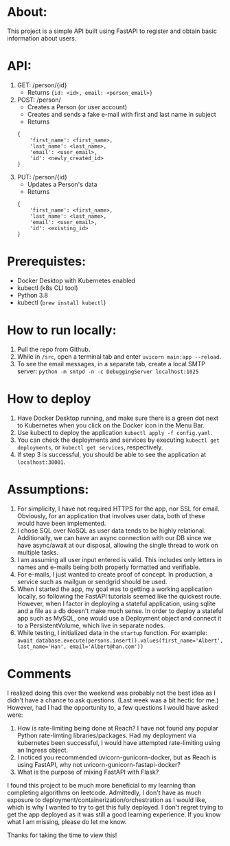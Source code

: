 # About:
This project is a simple API built using FastAPI to register and obtain basic information about users.

# API:
1. GET: /person/{id}
    - Returns `{id: <id>, email: <person_email>}`
2. POST: /person/
    - Creates a Person (or user account)
    - Creates and sends a fake e-mail with first and last name in subject
    - Returns
    ```
    {
        'first_name': <first_name>,
        'last_name': <last_name>,
        'email': <user_email>,
        'id': <newly_created_id>
    }
    ```
3. PUT: /person/{id}
    - Updates a Person's data
    - Returns
    ```
    {
        'first_name': <first_name>,
        'last_name': <last_name>,
        'email': <user_email>,
        'id': <existing_id>
    }
    ```

# Prerequistes:
- Docker Desktop with Kubernetes enabled
- kubectl (k8s CLI tool)
- Python 3.8
- kubectl (`brew install kubectl`)

# How to run locally:
1. Pull the repo from Github.
2. While in `/src`, open a terminal tab and enter `uvicorn main:app --reload`.
3. To see the email messages, in a separate tab, create a local SMTP server: `python -m smtpd -n -c DebuggingServer localhost:1025`

# How to deploy
1. Have Docker Desktop running, and make sure there is a green dot next to Kubernetes when you click on the Docker icon in the Menu Bar.
2. Use kubectl to deploy the application `kubectl apply -f config.yaml`.
3. You can check the deployments and services by executing `kubectl get deployments`, or `kubectl get services`, respectively.
4. If step 3 is successful, you should be able to see the application at `localhost:30001`.

# Assumptions:
1. For simplicity, I have not required HTTPS for the app, nor SSL for email. Obviously, for an application that involves user data, both of these would have been implemented.
2. I chose SQL over NoSQL as user data tends to be highly relational. Additionally, we can have an async connection with our DB since we have async/await at our disposal, allowing the single thread to work on multiple tasks.
3. I am assuming all user input entered is valid. This includes only letters in names and e-mails being both properly formatted and verifiable.
4. For e-mails, I just wanted to create proof of concept. In production, a service such as mailgun or sendgrid should be used.
5. When I started the app, my goal was to getting a working application locally, so following the FastAPI tutorials seemed like the quickest route. However, when I factor in deploying a stateful application, using sqlite and a file as a db doesn't make much sense. In order to deploy a stateful app such as MySQL, one would use a Deployment object and connect it to a PersistentVolume, which live in separate nodes.
6. While testing, I initialized data in the `startup` function. For example: `await database.execute(persons.insert().values(first_name='Albert', last_name='Han', email='Albert@han.com'))`

# Comments
I realized doing this over the weekend was probably not the best idea as I didn't have a chance to ask questions. (Last week was a bit hectic for me.) However, had I had the opportunity to, a few questions I would have asked were:

1. How is rate-limiting being done at Reach? I have not found any popular Python rate-limting libraries/packages. Had my deployment via kubernetes been successful, I would have attempted rate-limiting using an Ingress object.
2. I noticed you recommended uvicorn-gunicorn-docker, but as Reach is using FastAPI, why not uvicorn-gunicorn-fastapi-docker?
3. What is the purpose of mixing FastAPI with Flask?

I found this project to be much more beneficial to my learning than completing algorithms on leetcode. Admittedly, I don't have as much exposure to deployment/containerization/orchestration as I would like, which is why I wanted to try to get this fully deployed. I don't regret trying to get the app deployed as it was still a good learning experience. If you know what I am missing, please do let me know.

Thanks for taking the time to view this!